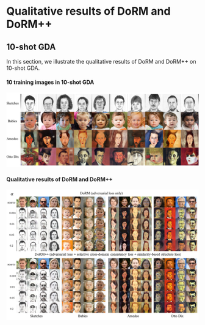 # Qualitative results of DoRM and DoRM++

## 10-shot GDA
In this section, we illustrate the qualitative results of DoRM and DoRM++ on 10-shot GDA.

#### 10 training images in 10-shot GDA

![10-shot target images](c0de5f4fc55896de3bce5ad00ba18d8.jpg)

#### Qualitative results of DoRM and DoRM++ 

![10-shot results](da45241ee98439b5187794041b98be3.jpg)
